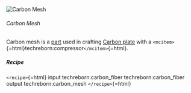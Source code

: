 ![Carbon Mesh](/mods/techreborn/carbon_mesh.png)

###### Carbon Mesh

Carbon mesh is a [part](items:part "wikilink") used in crafting [Carbon
plate](techreborn:carbon_plate "wikilink") with a
`<mcitem>`{=html}techreborn:compressor`</mcitem>`{=html}.

##### Recipe

`<recipe>`{=html} input techreborn:carbon_fiber techreborn:carbon_fiber
output techreborn:carbon_mesh `</recipe>`{=html}
